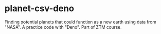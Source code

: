 # planet-csv-deno

Finding potential planets that could function as a new earth using data from "NASA". 
A practice code with "Deno". Part of ZTM course.
